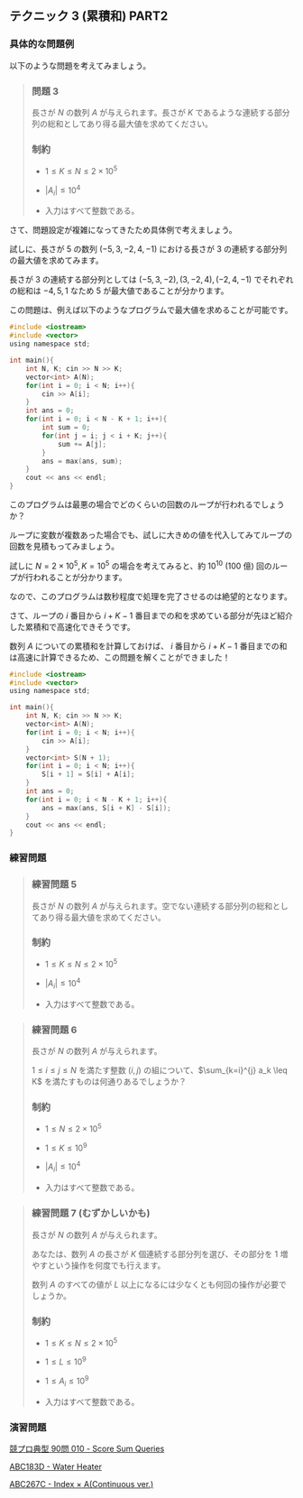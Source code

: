 ## テクニック 3 (累積和) PART2

### 具体的な問題例

以下のような問題を考えてみましょう。

> ### 問題 3
>
> 長さが $N$ の数列 $A$ が与えられます。長さが $K$ であるような連続する部分列の総和としてあり得る最大値を求めてください。
>
> ### 制約
>
> - $1 \leq K \leq N \leq 2 \times 10^{5}$
>
> - $| A_i | \leq 10^{4}$
>
> - 入力はすべて整数である。

さて、問題設定が複雑になってきたため具体例で考えましょう。

試しに、長さが $5$ の数列 $(-5, 3, -2, 4, -1)$ における長さが $3$ の連続する部分列の最大値を求めてみます。

長さが $3$ の連続する部分列としては $(-5, 3, -2), (3, -2, 4), (-2, 4, -1)$ でそれぞれの総和は $-4, 5, 1$ なため $5$ が最大値であることが分かります。

この問題は、例えば以下のようなプログラムで最大値を求めることが可能です。

```c
#include <iostream>
#include <vector>
using namespace std;

int main(){
    int N, K; cin >> N >> K;
    vector<int> A(N);
    for(int i = 0; i < N; i++){
        cin >> A[i];
    }
    int ans = 0;
    for(int i = 0; i < N - K + 1; i++){
        int sum = 0;
        for(int j = i; j < i + K; j++){
            sum += A[j];
        }
        ans = max(ans, sum);
    }
    cout << ans << endl;
}
```

このプログラムは最悪の場合でどのくらいの回数のループが行われるでしょうか？

ループに変数が複数あった場合でも、試しに大きめの値を代入してみてループの回数を見積もってみましょう。

試しに $N = 2 \times 10^{5}, K = 10^{5}$ の場合を考えてみると、約 $10^{10}$ ($100$ 億) 回のループが行われることが分かります。

なので、このプログラムは数秒程度で処理を完了させるのは絶望的となります。

さて、ループの $i$ 番目から $i + K - 1$ 番目までの和を求めている部分が先ほど紹介した累積和で高速化できそうです。

数列 $A$ についての累積和を計算しておけば、 $i$ 番目から $i + K - 1$ 番目までの和は高速に計算できるため、この問題を解くことができました！

```c
#include <iostream>
#include <vector>
using namespace std;

int main(){
    int N, K; cin >> N >> K;
    vector<int> A(N);
    for(int i = 0; i < N; i++){
        cin >> A[i];
    }
    vector<int> S(N + 1);
    for(int i = 0; i < N; i++){
        S[i + 1] = S[i] + A[i];
    }
    int ans = 0;
    for(int i = 0; i < N - K + 1; i++){
        ans = max(ans, S[i + K] - S[i]);
    }
    cout << ans << endl;
}
```

### 練習問題

> ### 練習問題 5
>
> 長さが $N$ の数列 $A$ が与えられます。空でない連続する部分列の総和としてあり得る最大値を求めてください。
>
> ### 制約
>
> - $1 \leq K \leq N \leq 2 \times 10^{5}$
>
> - $| A_i | \leq 10^{4}$
>
> - 入力はすべて整数である。

> ### 練習問題 6
>
> 長さが $N$ の数列 $A$ が与えられます。
> 
> $1 \leq i \leq j \leq N$ を満たす整数 $(i, j)$ の組について、$\sum_{k=i}^{j} a_k \leq K$ を満たすものは何通りあるでしょうか？
>
> ### 制約
>
> - $1 \leq N \leq 2 \times 10^{5}$
>
> - $1 \leq K \leq 10^{9}$
>
> - $| A_i | \leq 10^{4}$
>
> - 入力はすべて整数である。

> ### 練習問題 7 (むずかしいかも)
>
> 長さが $N$ の数列 $A$ が与えられます。
> 
> あなたは、数列 $A$ の長さが $K$ 個連続する部分列を選び、その部分を $1$ 増やすという操作を何度でも行えます。
>
> 数列 $A$ のすべての値が $L$ 以上になるには少なくとも何回の操作が必要でしょうか。
>
> ### 制約
>
> - $1 \leq K \leq N \leq 2 \times 10^{5}$
>
> - $1 \leq L \leq 10^{9}$
>
> - $1 \leq A_i \leq 10^{9}$
>
> - 入力はすべて整数である。

### 演習問題

[競プロ典型 90問 010 - Score Sum Queries](https://atcoder.jp/contests/typical90/tasks/typical90_j)

[ABC183D - Water Heater](https://atcoder.jp/contests/abc183/tasks/abc183_d)

[ABC267C - Index × A(Continuous ver.)](https://atcoder.jp/contests/abc267/tasks/abc267_c)
